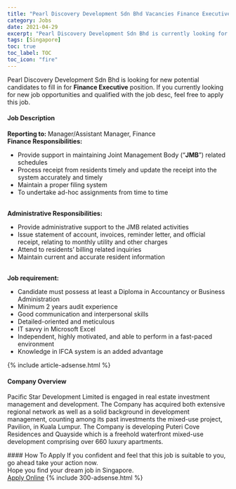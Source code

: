 ```yaml
---
title: "Pearl Discovery Development Sdn Bhd Vacancies Finance Executive" 
category: Jobs 
date: 2021-04-29 
excerpt: "Pearl Discovery Development Sdn Bhd is currently looking for suitable person to fill in the Finance Executive which based in Singapore" 
tags: [Singapore] 
toc: true 
toc_label: TOC 
toc_icon: "fire" 
--- 
```


<p>Pearl Discovery Development Sdn Bhd is looking for new potential candidates to fill in for <b>Finance Executive</b> position. If you currently looking for new job opportunities and qualified with the job desc, feel free to apply this job.
</p><div><div><h4>Job Description</h4></div><div><div><span><div><div><div><strong>Reporting to: </strong>Manager/Assistant Manager, Finance</div><div><strong>Finance Responsibilities:</strong></div><ul><li>Provide support in maintaining Joint Management Body (&#8220;<strong>JMB</strong>&#8221;) related schedules &#160;</li><li>Process receipt from residents timely and update the receipt into the system accurately and timely</li><li>Maintain a proper filing system</li><li>To undertake ad-hoc assignments from time to time</li></ul><br><strong>Administrative Responsibilities:</strong><ul><li>Provide administrative support to the JMB related activities</li><li>Issue statement of account, invoices, reminder letter, and official receipt, relating to monthly utility and other charges</li><li>Attend to residents&#8217; billing related inquiries</li><li>Maintain current and accurate resident information</li></ul><br><strong>Job requirement:</strong><ul><li>Candidate must possess at least a Diploma in Accountancy or Business Administration</li><li>Minimum 2 years audit experience</li><li>Good communication and interpersonal skills</li><li>Detailed-oriented and meticulous</li><li>IT savvy in Microsoft Excel</li><li>Independent, highly motivated, and able to perform in a fast-paced environment</li><li>Knowledge in IFCA system is an added advantage</li></ul></div></div></span></div></div></div> 
{% include article-adsense.html %} 
<div><div><h4>Company Overview</h4></div><div><div><span><div><p>Pacific Star Development Limited is engaged in real estate investment management and development. The Company has acquired both extensive regional network as well as a solid background in development management, counting among its past investments the mixed-use project, Pavilion, in Kuala Lumpur. The Company is developing Puteri Cove Residences and Quayside which is a freehold waterfront mixed-use development comprising over 660 luxury apartments.&#160;</p></div></span></div></div></div> 
#### How To Apply 
If you confident and feel that this job is suitable to you, go ahead take your action now. <br/> 
Hope you find your dream job in Singapore. <br/> 
<a href="https://www.jobstreet.com.my/en/job/finance-executive-8492980/origin/sg?jobId=jobstreet-sg-job-8492980&" class="btn btn--info" target="_blank" rel="nofollow noopenner">Apply Online</a> 
{% include 300-adsense.html %} 